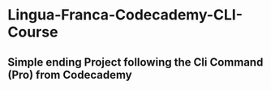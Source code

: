 # Lingua-Franca-Codecademy-CLI-Course
## Simple ending Project following the Cli Command (Pro) from Codecademy
